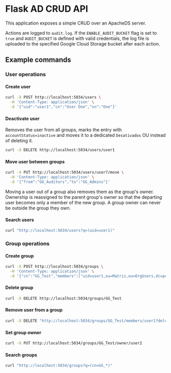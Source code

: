 # Flask AD CRUD API

This application exposes a simple CRUD over an ApacheDS server.

Actions are logged to `audit.log`. If the `ENABLE_AUDIT_BUCKET` flag is set to `true` and `AUDIT_BUCKET` is defined with valid credentials, the log file is uploaded to the specified Google Cloud Storage bucket after each action.

## Example commands

### User operations

#### Create user
```bash
curl -X POST http://localhost:5034/users \
  -H 'Content-Type: application/json' \
  -d '{"uid":"user1","cn":"User One","sn":"One"}'
```

#### Deactivate user
Removes the user from all groups, marks the entry with `accountStatus=inactive`
and moves it to a dedicated `Desativados` OU instead of deleting it.
```bash
curl -X DELETE http://localhost:5034/users/user1
```

#### Move user between groups
```bash
curl -X PUT http://localhost:5034/users/user7/move \
  -H 'Content-Type: application/json' \
  -d '{"from":"GG_Auditors","to":"GG_Admins"}'
```
Moving a user out of a group also removes them as the group's owner. Ownership is reassigned to the parent group's owner so that the departing user becomes only a member of the new group. A group owner can never be outside the group they own.

#### Search users
```bash
curl "http://localhost:5034/users?q=(uid=user1)"
```

### Group operations

#### Create group
```bash
curl -X POST http://localhost:5034/groups \
  -H 'Content-Type: application/json' \
  -d '{"cn":"GG_Test","members":["uid=user1,ou=Matriz,ou=OrgUsers,dc=people,dc=example,dc=com"],"owner":"user1","parent":"GG_Engineering"}'
```

#### Delete group
```bash
curl -X DELETE http://localhost:5034/groups/GG_Test
```

#### Remove user from a group
```bash
curl -X DELETE "http://localhost:5034/groups/GG_Test/members/user1?delete_empty_group=true"
```

#### Set group owner
```bash
curl -X PUT http://localhost:5034/groups/GG_Test/owner/user2
```

#### Search groups
```bash
curl "http://localhost:5034/groups?q=(cn=GG_*)"
```

